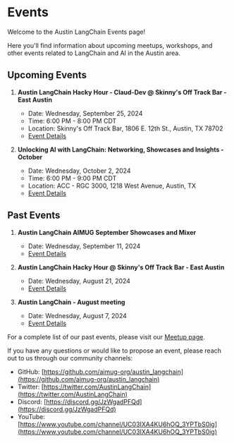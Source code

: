 # Events

Welcome to the Austin LangChain Events page!

Here you'll find information about upcoming meetups, workshops, and other events related to LangChain and AI in the Austin area.

## Upcoming Events

1. **Austin LangChain Hacky Hour - Claud-Dev @ Skinny's Off Track Bar - East Austin**
   - Date: Wednesday, September 25, 2024
   - Time: 6:00 PM - 8:00 PM CDT
   - Location: Skinny's Off Track Bar, 1806 E. 12th St., Austin, TX 78702
   - [Event Details](https://www.meetup.com/austin-langchain-ai-group/events/303396926/)

2. **Unlocking AI with LangChain: Networking, Showcases and Insights - October**
   - Date: Wednesday, October 2, 2024
   - Time: 6:00 PM - 9:00 PM CDT
   - Location: ACC - RGC 3000, 1218 West Avenue, Austin, TX
   - [Event Details](https://www.meetup.com/austin-langchain-ai-group/events/303569533/)

## Past Events

1. **Austin LangChain AIMUG September Showcases and Mixer**
   - Date: Wednesday, September 11, 2024
   - [Event Details](https://www.meetup.com/austin-langchain-ai-group/events/303065879/)

2. **Austin LangChain Hacky Hour @ Skinny's Off Track Bar - East Austin**
   - Date: Wednesday, August 21, 2024
   - [Event Details](https://www.meetup.com/austin-langchain-ai-group/events/302580770/)

3. **Austin LangChain - August meeting**
   - Date: Wednesday, August 7, 2024
   - [Event Details](https://www.meetup.com/austin-langchain-ai-group/events/302530348/)

For a complete list of our past events, please visit our [Meetup page](https://www.meetup.com/austin-langchain-ai-group/events/past/).

If you have any questions or would like to propose an event, please reach out to us through our community channels:

- GitHub: [https://github.com/aimug-org/austin_langchain](https://github.com/aimug-org/austin_langchain)
- Twitter: [https://twitter.com/AustinLangChain](https://twitter.com/AustinLangChain)
- Discord: [https://discord.gg/JzWgadPFQd](https://discord.gg/JzWgadPFQd)
- YouTube: [https://www.youtube.com/channel/UC03IXA4KU6hOQ_3YPTbS0ig](https://www.youtube.com/channel/UC03IXA4KU6hOQ_3YPTbS0ig)
